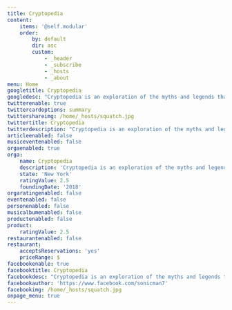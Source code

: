 ```yaml
---
title: Cryptopedia
content:
    items: '@self.modular'
    order:
        by: default
        dir: asc
        custom:
            - _header
            - _subscribe
            - _hosts
            - _about
menu: Home
googletitle: Cryptopedia
googledesc: "Cryptopedia is an exploration of the myths and legends that haunt the human mind. Each week Brandon and John will take you on a journey exploring the mysteries of the world, tackling the tales with a dash of skepticism and an extra helping of humor.\r\n\r\nTopics include cryptids such as bigfoot or mothman, paranormal events, claims of the supernatural, monsters of mythology, and urban legends."
twitterenable: true
twittercardoptions: summary
twittershareimg: /home/_hosts/squatch.jpg
twittertitle: Cryptopedia
twitterdescription: "Cryptopedia is an exploration of the myths and legends that haunt the human mind. Each week Brandon and John will take you on a journey exploring the mysteries of the world, tackling the tales with a dash of skepticism and an extra helping of humor.\r\n\r\nTopics include cryptids such as bigfoot or mothman, paranormal events, claims of the supernatural, monsters of mythology, and urban legends."
articleenabled: false
musiceventenabled: false
orgaenabled: true
orga:
    name: Cryptopedia
    description: 'Cryptopedia is an exploration of the myths and legends that haunt the human mind. Each week Brandon and John will take you on a journey exploring the mysteries of the world, tackling the tales with a dash of skepticism and an extra helping of humor.  Topics include cryptids such as bigfoot or mothman, paranormal events, claims of the supernatural, monsters of mythology, and urban legends.'
    state: 'New York'
    ratingValue: 2.5
    foundingDate: '2018'
orgaratingenabled: false
eventenabled: false
personenabled: false
musicalbumenabled: false
productenabled: false
product:
    ratingValue: 2.5
restaurantenabled: false
restaurant:
    acceptsReservations: 'yes'
    priceRange: $
facebookenable: true
facebooktitle: Cryptopedia
facebookdesc: "Cryptopedia is an exploration of the myths and legends that haunt the human mind. Each week Brandon and John will take you on a journey exploring the mysteries of the world, tackling the tales with a dash of skepticism and an extra helping of humor.\r\n\r\nTopics include cryptids such as bigfoot or mothman, paranormal events, claims of the supernatural, monsters of mythology, and urban legends."
facebookauthor: 'https://www.facebook.com/sonicman7'
facebookimg: /home/_hosts/squatch.jpg
onpage_menu: true
---
```


<script>
    var url = document.URL;
    var newURL = url.replace("johndunhamgames.com","cryptopediacast.com/john/")

    



</script>